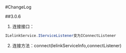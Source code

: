 #ChangeLog

##3.0.6
1. 连接接口：
```java
ILelinkService.IServiceListener变为IConnectListener
```
2. 连接方法：connect(lelinkServiceInfo,connectListener)